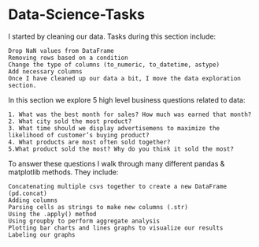 # Data-Science-Tasks

I started by cleaning our data. Tasks during this section include:

    Drop NaN values from DataFrame
    Removing rows based on a condition
    Change the type of columns (to_numeric, to_datetime, astype)
    Add necessary columns
    Once I have cleaned up our data a bit, I move the data exploration section. 

In this section we explore 5 high level business questions related to data:

    1. What was the best month for sales? How much was earned that month?
    2. What city sold the most product?
    3. What time should we display advertisemens to maximize the likelihood of customer’s buying product?
    4. What products are most often sold together?
    5.What product sold the most? Why do you think it sold the most?

To answer these questions I walk through many different pandas & matplotlib methods. They include:

    Concatenating multiple csvs together to create a new DataFrame (pd.concat)
    Adding columns
    Parsing cells as strings to make new columns (.str)
    Using the .apply() method
    Using groupby to perform aggregate analysis
    Plotting bar charts and lines graphs to visualize our results
    Labeling our graphs
